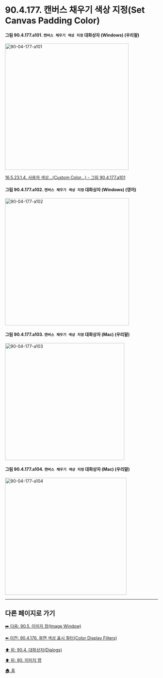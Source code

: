 # 90.4.177. 캔버스 채우기 색상 지정(Set Canvas Padding Color)

<a id="90-04-177-a101"></a>

#### 그림 90.4.177.a101. `캔버스 채우기 색상 지정` 대화상자 (Windows) (우리말)
<img width="407" height="416" alt="90-04-177-a101" src="https://github.com/user-attachments/assets/94eb3f12-cf42-4965-a88c-6e66db3f001c" />

[16.5.23.1.4. 사용자 색상…(Custom Color…) - 그림 90.4.177.a101](./16-05-23-01-04-custom_color.md#90-04-177-a101)

<a id="90-04-177-a102"></a>

#### 그림 90.4.177.a102. `캔버스 채우기 색상 지정` 대화상자 (Windows) (영어)
<img width="408" height="418" alt="90-04-177-a102" src="https://github.com/user-attachments/assets/72791658-27e1-402a-844f-35df508250d2" />

<a id="90-04-177-a103"></a>

#### 그림 90.4.177.a103. `캔버스 채우기 색상 지정` 대화상자 (Mac) (우리말)
<img width="393" height="385" alt="90-04-177-a103" src="https://github.com/user-attachments/assets/a56a3681-607c-4ca4-9316-0e41b5b83c24" />

<a id="90-04-177-a104"></a>

#### 그림 90.4.177.a104. `캔버스 채우기 색상 지정` 대화상자 (Mac) (우리말)
<img width="400" height="385" alt="90-04-177-a104" src="https://github.com/user-attachments/assets/f2679851-e1a7-4468-8d5c-e20a4a33eb1e" />

***

## 다른 페이지로 가기

[➡️ 다음: 90.5. 이미지 창(Image Window)](./90-05-00-image_window.md)

[⬅️ 이전: 90.4.176. 화면 색상 표시 필터(Color Display Filters)](./90-04-0176-color_display_filters.md)

[⬆️ 위: 90.4. 대화상자(Dialogs)](./90-04-0000-dialogs.md)

[⬆️ 위: 90. 이미지 맵](./90-00-image-map.md)

[🏠 홈](./00-home.md)